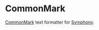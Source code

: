 # CommonMark

[CommonMark][1] text formatter for [Symphony][2].

[1]: http://commonmark.org
[2]: http://getsymphony.com
